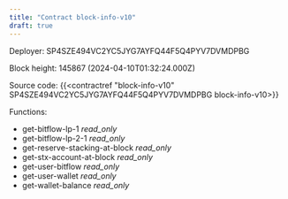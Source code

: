 ```yaml
---
title: "Contract block-info-v10"
draft: true
---
```

Deployer: SP4SZE494VC2YC5JYG7AYFQ44F5Q4PYV7DVMDPBG


 



Block height: 145867 (2024-04-10T01:32:24.000Z)

Source code: {{<contractref "block-info-v10" SP4SZE494VC2YC5JYG7AYFQ44F5Q4PYV7DVMDPBG block-info-v10>}}

Functions:

* get-bitflow-lp-1 _read_only_
* get-bitflow-lp-2-1 _read_only_
* get-reserve-stacking-at-block _read_only_
* get-stx-account-at-block _read_only_
* get-user-bitflow _read_only_
* get-user-wallet _read_only_
* get-wallet-balance _read_only_
